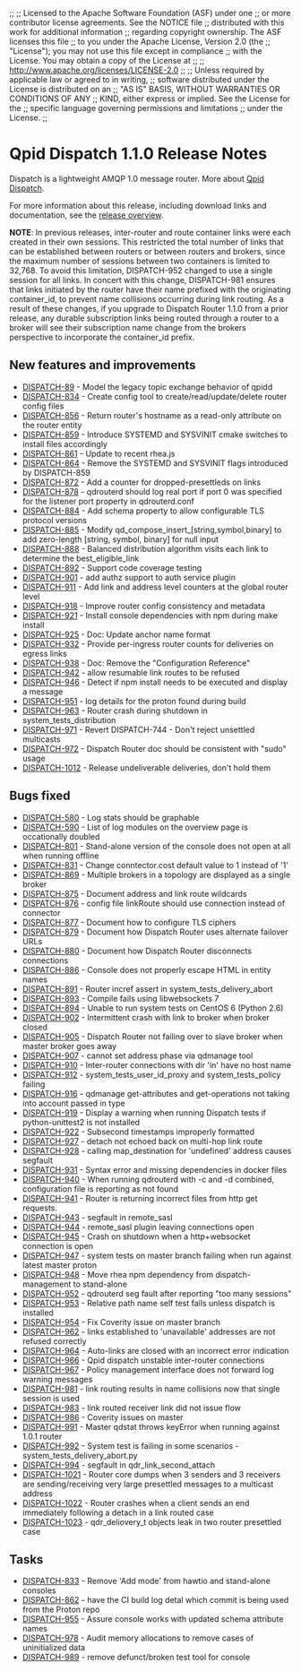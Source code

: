 ;;
;; Licensed to the Apache Software Foundation (ASF) under one
;; or more contributor license agreements.  See the NOTICE file
;; distributed with this work for additional information
;; regarding copyright ownership.  The ASF licenses this file
;; to you under the Apache License, Version 2.0 (the
;; "License"); you may not use this file except in compliance
;; with the License.  You may obtain a copy of the License at
;; 
;;   http://www.apache.org/licenses/LICENSE-2.0
;; 
;; Unless required by applicable law or agreed to in writing,
;; software distributed under the License is distributed on an
;; "AS IS" BASIS, WITHOUT WARRANTIES OR CONDITIONS OF ANY
;; KIND, either express or implied.  See the License for the
;; specific language governing permissions and limitations
;; under the License.
;;

# Qpid Dispatch 1.1.0 Release Notes

Dispatch is a lightweight AMQP 1.0 message router. More about
[Qpid
Dispatch]({{site_url}}/components/dispatch-router/index.html).

For more information about this release, including download links and
documentation, see the [release overview](index.html).

**NOTE**: In previous releases, inter-router and route container links were each created in their own sessions. This restricted the total number of links that can be established between routers or between routers and brokers,
since the maximum number of sessions between two containers is limited to 32,768. To avoid this limitation, DISPATCH-952 changed to use a single session for all links. In concert with this change, DISPATCH-981 ensures that links initiated by the router have their name prefixed with the originating container_id, to prevent name collisions occurring during link routing. As a result of these changes, if you upgrade to Dispatch Router 1.1.0 from a prior release, any durable subscription links being routed through a router to a broker will see their subscription name change from the brokers perspective to incorporate the container_id prefix.	


## New features and improvements

 - [DISPATCH-89](https://issues.apache.org/jira/browse/DISPATCH-89) - Model the legacy topic exchange behavior of qpidd
 - [DISPATCH-834](https://issues.apache.org/jira/browse/DISPATCH-834) - Create config tool to create/read/update/delete router config files
 - [DISPATCH-856](https://issues.apache.org/jira/browse/DISPATCH-856) - Return router's hostname as a read-only attribute on the router entity
 - [DISPATCH-859](https://issues.apache.org/jira/browse/DISPATCH-859) - Introduce SYSTEMD and SYSVINIT cmake switches to install files accordingly
 - [DISPATCH-861](https://issues.apache.org/jira/browse/DISPATCH-861) - Update to recent rhea.js
 - [DISPATCH-864](https://issues.apache.org/jira/browse/DISPATCH-864) - Remove the SYSTEMD and SYSVINIT flags introduced by DISPATCH-859
 - [DISPATCH-872](https://issues.apache.org/jira/browse/DISPATCH-872) - Add a counter for dropped-presettleds on links
 - [DISPATCH-878](https://issues.apache.org/jira/browse/DISPATCH-878) - qdrouterd should log real port if port 0 was specified for the listener port property in qdrouterd.conf
 - [DISPATCH-884](https://issues.apache.org/jira/browse/DISPATCH-884) - Add schema property to allow configurable TLS protocol versions
 - [DISPATCH-885](https://issues.apache.org/jira/browse/DISPATCH-885) - Modify qd_compose_insert_[string,symbol,binary] to add zero-length [string, symbol, binary] for null input
 - [DISPATCH-888](https://issues.apache.org/jira/browse/DISPATCH-888) - Balanced distribution algorithm visits each link to determine the best_eligible_link
 - [DISPATCH-892](https://issues.apache.org/jira/browse/DISPATCH-892) - Support code coverage testing
 - [DISPATCH-901](https://issues.apache.org/jira/browse/DISPATCH-901) - add authz support to auth service plugin
 - [DISPATCH-911](https://issues.apache.org/jira/browse/DISPATCH-911) - Add link and address level counters at the global router level
 - [DISPATCH-918](https://issues.apache.org/jira/browse/DISPATCH-918) - Improve router config consistency and metadata
 - [DISPATCH-921](https://issues.apache.org/jira/browse/DISPATCH-921) - Install console dependencies with npm during make install
 - [DISPATCH-925](https://issues.apache.org/jira/browse/DISPATCH-925) - Doc: Update anchor name format
 - [DISPATCH-932](https://issues.apache.org/jira/browse/DISPATCH-932) - Provide per-ingress router counts for deliveries on egress links
 - [DISPATCH-938](https://issues.apache.org/jira/browse/DISPATCH-938) - Doc: Remove the "Configuration Reference"
 - [DISPATCH-942](https://issues.apache.org/jira/browse/DISPATCH-942) - allow resumable link routes to be refused
 - [DISPATCH-946](https://issues.apache.org/jira/browse/DISPATCH-946) - Detect if npm install needs to be executed and display a message
 - [DISPATCH-951](https://issues.apache.org/jira/browse/DISPATCH-951) - log details for the proton found during build
 - [DISPATCH-963](https://issues.apache.org/jira/browse/DISPATCH-963) - Router crash during shutdown in system_tests_distribution
 - [DISPATCH-971](https://issues.apache.org/jira/browse/DISPATCH-971) - Revert DISPATCH-744 - Don't reject unsettled multicasts
 - [DISPATCH-972](https://issues.apache.org/jira/browse/DISPATCH-972) - Dispatch Router doc should be consistent with "sudo" usage
 - [DISPATCH-1012](https://issues.apache.org/jira/browse/DISPATCH-1012) - Release undeliverable deliveries, don't hold them

## Bugs fixed

 - [DISPATCH-580](https://issues.apache.org/jira/browse/DISPATCH-580) - Log stats should be graphable
 - [DISPATCH-590](https://issues.apache.org/jira/browse/DISPATCH-590) - List of log modules on the overview page is occationally doubled
 - [DISPATCH-801](https://issues.apache.org/jira/browse/DISPATCH-801) - Stand-alone version of the console does not open at all when running offline
 - [DISPATCH-831](https://issues.apache.org/jira/browse/DISPATCH-831) - Change conntector.cost default value to 1 instead of '1'
 - [DISPATCH-869](https://issues.apache.org/jira/browse/DISPATCH-869) - Multiple brokers in a topology are displayed as a single broker
 - [DISPATCH-875](https://issues.apache.org/jira/browse/DISPATCH-875) - Document address and link route wildcards
 - [DISPATCH-876](https://issues.apache.org/jira/browse/DISPATCH-876) - config file linkRoute should use connection instead of connector 
 - [DISPATCH-877](https://issues.apache.org/jira/browse/DISPATCH-877) - Document how to configure TLS ciphers
 - [DISPATCH-879](https://issues.apache.org/jira/browse/DISPATCH-879) - Document how Dispatch Router uses alternate failover URLs
 - [DISPATCH-880](https://issues.apache.org/jira/browse/DISPATCH-880) - Document how Dispatch Router disconnects connections
 - [DISPATCH-886](https://issues.apache.org/jira/browse/DISPATCH-886) - Console does not properly escape HTML in entity names
 - [DISPATCH-891](https://issues.apache.org/jira/browse/DISPATCH-891) - Router incref assert in system_tests_delivery_abort
 - [DISPATCH-893](https://issues.apache.org/jira/browse/DISPATCH-893) - Compile fails using libwebsockets 7
 - [DISPATCH-894](https://issues.apache.org/jira/browse/DISPATCH-894) - Unable to run system tests on CentOS 6 (Python 2.6)
 - [DISPATCH-902](https://issues.apache.org/jira/browse/DISPATCH-902) - Intermittent crash with link to broker when broker closed
 - [DISPATCH-905](https://issues.apache.org/jira/browse/DISPATCH-905) - Dispatch Router not failing over to slave broker when master broker goes away
 - [DISPATCH-907](https://issues.apache.org/jira/browse/DISPATCH-907) - cannot set address phase via qdmanage tool
 - [DISPATCH-910](https://issues.apache.org/jira/browse/DISPATCH-910) - Inter-router connections with dir 'in' have no host name
 - [DISPATCH-912](https://issues.apache.org/jira/browse/DISPATCH-912) - system_tests_user_id_proxy and system_tests_policy failing
 - [DISPATCH-916](https://issues.apache.org/jira/browse/DISPATCH-916) - qdmanage get-attributes and get-operations not taking into account passed in type
 - [DISPATCH-919](https://issues.apache.org/jira/browse/DISPATCH-919) - Display a warning when running Dispatch tests if python-unittest2 is not installed
 - [DISPATCH-922](https://issues.apache.org/jira/browse/DISPATCH-922) - Subsecond timestamps improperly formatted
 - [DISPATCH-927](https://issues.apache.org/jira/browse/DISPATCH-927) - detach not echoed back on multi-hop link route
 - [DISPATCH-928](https://issues.apache.org/jira/browse/DISPATCH-928) - calling map_destination for 'undefined' address causes segfault
 - [DISPATCH-931](https://issues.apache.org/jira/browse/DISPATCH-931) - Syntax error and missing dependencies in docker files
 - [DISPATCH-940](https://issues.apache.org/jira/browse/DISPATCH-940) - When running qdrouterd with -c and -d combined, configuration file is reporting as not found
 - [DISPATCH-941](https://issues.apache.org/jira/browse/DISPATCH-941) - Router is returning incorrect files from http get requests.
 - [DISPATCH-943](https://issues.apache.org/jira/browse/DISPATCH-943) - segfault in remote_sasl
 - [DISPATCH-944](https://issues.apache.org/jira/browse/DISPATCH-944) - remote_sasl plugin leaving connections open
 - [DISPATCH-945](https://issues.apache.org/jira/browse/DISPATCH-945) - Crash on shutdown when a http+websocket connection is open
 - [DISPATCH-947](https://issues.apache.org/jira/browse/DISPATCH-947) - system tests on master branch failing when run against latest master proton
 - [DISPATCH-948](https://issues.apache.org/jira/browse/DISPATCH-948) - Move rhea npm dependency from dispatch-management to stand-alone 
 - [DISPATCH-952](https://issues.apache.org/jira/browse/DISPATCH-952) - qdrouterd seg fault after reporting "too many sessions"
 - [DISPATCH-953](https://issues.apache.org/jira/browse/DISPATCH-953) - Relative path name self test fails unless dispatch is installed
 - [DISPATCH-954](https://issues.apache.org/jira/browse/DISPATCH-954) - Fix Coverity issue on master branch
 - [DISPATCH-962](https://issues.apache.org/jira/browse/DISPATCH-962) - links established to 'unavailable' addresses are not refused correctly
 - [DISPATCH-964](https://issues.apache.org/jira/browse/DISPATCH-964) - Auto-links are closed with an incorrect error indication
 - [DISPATCH-966](https://issues.apache.org/jira/browse/DISPATCH-966) - Qpid dispatch unstable inter-router connections
 - [DISPATCH-967](https://issues.apache.org/jira/browse/DISPATCH-967) - Policy management interface does not forward log warning messages
 - [DISPATCH-981](https://issues.apache.org/jira/browse/DISPATCH-981) - link routing results in name collisions now that single session is used
 - [DISPATCH-983](https://issues.apache.org/jira/browse/DISPATCH-983) - link routed receiver link did not issue flow
 - [DISPATCH-986](https://issues.apache.org/jira/browse/DISPATCH-986) - Coverity issues on master
 - [DISPATCH-991](https://issues.apache.org/jira/browse/DISPATCH-991) - Master qdstat throws keyError when running against 1.0.1 router
 - [DISPATCH-992](https://issues.apache.org/jira/browse/DISPATCH-992) - System test is failing in some scenarios - system_tests_delivery_abort.py
 - [DISPATCH-994](https://issues.apache.org/jira/browse/DISPATCH-994) - segfault in qdr_link_second_attach
 - [DISPATCH-1021](https://issues.apache.org/jira/browse/DISPATCH-1021) - Router core dumps when 3 senders and 3 receivers are sending/receiving very large presettled messages to a multicast address 
 - [DISPATCH-1022](https://issues.apache.org/jira/browse/DISPATCH-1022) - Router crashes when a client sends an end immediately following a detach in a link routed case
 - [DISPATCH-1023](https://issues.apache.org/jira/browse/DISPATCH-1023) - qdr_deliovery_t objects leak in two router presettled case

## Tasks

 - [DISPATCH-833](https://issues.apache.org/jira/browse/DISPATCH-833) - Remove 'Add mode' from hawtio and stand-alone consoles
 - [DISPATCH-862](https://issues.apache.org/jira/browse/DISPATCH-862) - have the CI build log detal which commit is being used from the Proton repo
 - [DISPATCH-955](https://issues.apache.org/jira/browse/DISPATCH-955) - Assure console works with updated schema attribute names 
 - [DISPATCH-978](https://issues.apache.org/jira/browse/DISPATCH-978) - Audit memory allocations to remove cases of uninitialized data
 - [DISPATCH-989](https://issues.apache.org/jira/browse/DISPATCH-989) - remove defunct/broken test tool for console